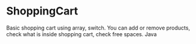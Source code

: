 # ShoppingCart
Basic shopping cart using array, switch. You can add or remove products, check what is inside shopping cart, check free spaces. Java
